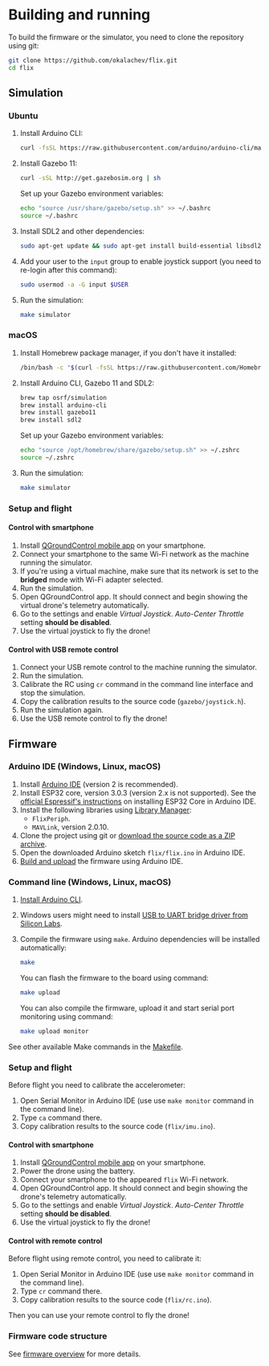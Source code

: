 # Building and running

To build the firmware or the simulator, you need to clone the repository using git:

```bash
git clone https://github.com/okalachev/flix.git
cd flix
```

## Simulation

### Ubuntu

1. Install Arduino CLI:

   ```bash
   curl -fsSL https://raw.githubusercontent.com/arduino/arduino-cli/master/install.sh | BINDIR=~/.local/bin sh
   ```

2. Install Gazebo 11:

   ```bash
   curl -sSL http://get.gazebosim.org | sh
   ```

   Set up your Gazebo environment variables:

   ```bash
   echo "source /usr/share/gazebo/setup.sh" >> ~/.bashrc
   source ~/.bashrc
   ```

3. Install SDL2 and other dependencies:

   ```bash
   sudo apt-get update && sudo apt-get install build-essential libsdl2-dev
   ```

4. Add your user to the `input` group to enable joystick support (you need to re-login after this command):

   ```bash
   sudo usermod -a -G input $USER
   ```

5. Run the simulation:

   ```bash
   make simulator
   ```

### macOS

1. Install Homebrew package manager, if you don't have it installed:

   ```bash
   /bin/bash -c "$(curl -fsSL https://raw.githubusercontent.com/Homebrew/install/HEAD/install.sh)"
   ```

2. Install Arduino CLI, Gazebo 11 and SDL2:

   ```bash
   brew tap osrf/simulation
   brew install arduino-cli
   brew install gazebo11
   brew install sdl2
   ```

   Set up your Gazebo environment variables:

   ```bash
   echo "source /opt/homebrew/share/gazebo/setup.sh" >> ~/.zshrc
   source ~/.zshrc
   ```

3. Run the simulation:

   ```bash
   make simulator
   ```

### Setup and flight

#### Control with smartphone

1. Install [QGroundControl mobile app](https://docs.qgroundcontrol.com/master/en/qgc-user-guide/getting_started/download_and_install.html#android) on your smartphone.
2. Connect your smartphone to the same Wi-Fi network as the machine running the simulator.
3. If you're using a virtual machine, make sure that its network is set to the **bridged** mode with Wi-Fi adapter selected.
4. Run the simulation.
5. Open QGroundControl app. It should connect and begin showing the virtual drone's telemetry automatically.
6. Go to the settings and enable *Virtual Joystick*. *Auto-Center Throttle* setting **should be disabled**.
7. Use the virtual joystick to fly the drone!

#### Control with USB remote control

1. Connect your USB remote control to the machine running the simulator.
2. Run the simulation.
3. Calibrate the RC using `cr` command in the command line interface and stop the simulation.
4. Copy the calibration results to the source code (`gazebo/joystick.h`).
5. Run the simulation again.
6. Use the USB remote control to fly the drone!

## Firmware

### Arduino IDE (Windows, Linux, macOS)

1. Install [Arduino IDE](https://www.arduino.cc/en/software) (version 2 is recommended).
2. Install ESP32 core, version 3.0.3 (version 2.x is not supported). See the [official Espressif's instructions](https://docs.espressif.com/projects/arduino-esp32/en/latest/installing.html#installing-using-arduino-ide) on installing ESP32 Core in Arduino IDE.
3. Install the following libraries using [Library Manager](https://docs.arduino.cc/software/ide-v2/tutorials/ide-v2-installing-a-library):
   * `FlixPeriph`.
   * `MAVLink`, version 2.0.10.
4. Clone the project using git or [download the source code as a ZIP archive](https://codeload.github.com/okalachev/flix/zip/refs/heads/master).
5. Open the downloaded Arduino sketch `flix/flix.ino` in Arduino IDE.
6. [Build and upload](https://docs.arduino.cc/software/ide-v2/tutorials/getting-started/ide-v2-uploading-a-sketch) the firmware using Arduino IDE.

### Command line (Windows, Linux, macOS)

1. [Install Arduino CLI](https://arduino.github.io/arduino-cli/installation/).
2. Windows users might need to install [USB to UART bridge driver from Silicon Labs](https://www.silabs.com/developers/usb-to-uart-bridge-vcp-drivers).
3. Compile the firmware using `make`. Arduino dependencies will be installed automatically:

   ```bash
   make
   ```

   You can flash the firmware to the board using command:

   ```bash
   make upload
   ```

   You can also compile the firmware, upload it and start serial port monitoring using command:

   ```bash
   make upload monitor
   ```

See other available Make commands in the [Makefile](../Makefile).

### Setup and flight

Before flight you need to calibrate the accelerometer:

1. Open Serial Monitor in Arduino IDE (use use `make monitor` command in the command line).
2. Type `ca` command there.
3. Copy calibration results to the source code (`flix/imu.ino`).

#### Control with smartphone

1. Install [QGroundControl mobile app](https://docs.qgroundcontrol.com/master/en/qgc-user-guide/getting_started/download_and_install.html#android) on your smartphone.
2. Power the drone using the battery.
3. Connect your smartphone to the appeared `flix` Wi-Fi network.
4. Open QGroundControl app. It should connect and begin showing the drone's telemetry automatically.
5. Go to the settings and enable *Virtual Joystick*. *Auto-Center Throttle* setting **should be disabled**.
6. Use the virtual joystick to fly the drone!

#### Control with remote control

Before flight using remote control, you need to calibrate it:

1. Open Serial Monitor in Arduino IDE (use use `make monitor` command in the command line).
2. Type `cr` command there.
3. Copy calibration results to the source code (`flix/rc.ino`).

Then you can use your remote control to fly the drone!

### Firmware code structure

See [firmware overview](firmware.md) for more details.
